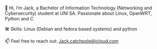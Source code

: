 👋 Hi, I’m Jack, a Bachelor of Information Technology (Networking and Cybersecurity) student at UNI SA. Passionate about Linux, OpenWRT, Python and C

🛠️ Skills: Linux (Debian and fedora based systems) and python

📫 Feel free to reach out: Jack.catchpole@icloud.com
